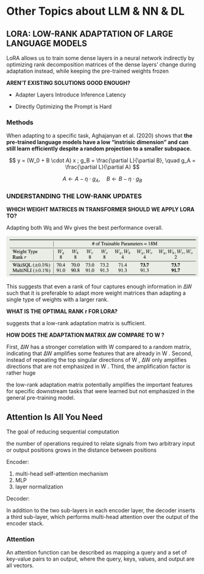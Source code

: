 # Other Topics about LLM & NN & DL

## LORA: LOW-RANK ADAPTATION OF LARGE LANGUAGE MODELS

LoRA allows us to train some dense layers in a neural network indirectly by optimizing rank decomposition matrices of the dense layers’ change during adaptation instead, while keeping the pre-trained weights frozen

**AREN’T EXISTING SOLUTIONS GOOD ENOUGH?**

- Adapter Layers Introduce Inference Latency

- Directly Optimizing the Prompt is Hard

### Methods

When adapting to a specific task, Aghajanyan et al. (2020) shows that **the pre-trained language models have a low “instrisic dimension” and can still learn efficiently despite a random projection to a smaller subspace.**

$$
y = (W_0 + B \cdot A) x ; g_B = \frac{\partial L}{\partial B}, \quad g_A = \frac{\partial L}{\partial A}
$$

$$
A \gets A - \eta \cdot g_A, \quad B \gets B - \eta \cdot g_B
$$

### UNDERSTANDING THE LOW-RANK UPDATES

**WHICH WEIGHT MATRICES IN TRANSFORMER SHOULD WE APPLY LORA TO?**

Adapting both Wq and Wv gives the best performance overall.

![](../images/LORA01.png)

This suggests that even a rank of four captures enough information in ∆W such that it is preferable to adapt more weight matrices than adapting a single type of weights with a larger rank.

**WHAT IS THE OPTIMAL RANK r FOR LORA?**

suggests that a low-rank adaptation matrix is sufficient.

**HOW DOES THE ADAPTATION MATRIX ∆W COMPARE TO W ?**

First, ∆W has a stronger correlation with W compared to a random matrix, indicating that ∆W amplifies some features that are already in W .
Second, instead of repeating the top singular directions of W , ∆W only amplifies directions that are not emphasized in W .
Third, the amplification factor is rather huge

the low-rank adaptation matrix potentially amplifies the important features for specific downstream tasks that were learned but not emphasized in the general pre-training model.

## Attention Is All You Need

The goal of reducing sequential computation

the number of operations required to relate signals from two arbitrary input or output positions grows in the distance between positions

Encoder: 

1. multi-head self-attention mechanism
2. MLP
3. layer normalization

Decoder:

In addition to the two sub-layers in each encoder layer, the decoder inserts a third sub-layer, which performs multi-head attention over the output of the encoder stack.

### Attention

An attention function can be described as mapping a query and a set of key-value pairs to an output, where the query, keys, values, and output are all vectors.

